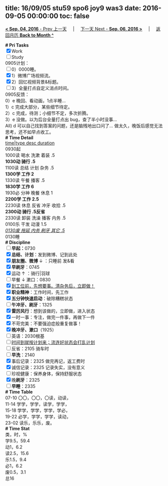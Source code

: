 title: 16/09/05 stu59 spo6 joy9 was3
date: 2016-09-05 00:00:00
toc: false
---
[**< Sep. 04, 2016** - Prev 上一天](/lifelogs/2016/09/d04.html) &nbsp; &nbsp; | &nbsp; &nbsp; [下一天 Next - **Sep. 06, 2016 >**](/lifelogs/2016/09/d06.html) &nbsp; &nbsp; |  &nbsp; &nbsp; [返回月历 **Back to Month ^**](/lifelogs/2016/09/index.html)
<br/><div><b># Pri Tasks</b></div><div><input checked="true" type="checkbox"/>Work</div><div><input type="checkbox"/>Study</div><div>0905计划：</div><div><input type="checkbox"/>0）0000睡。</div><div><input checked="true" type="checkbox"/>1）微博广场视频流。</div><div><input checked="true" type="checkbox"/>2）回忆视频背景&amp;标题。</div><div><input type="checkbox"/>3）全量打点自定义消点时间。</div><div>0905反馈：</div><div>0）e 晚回、看动画，1点半睡…</div><div>1）c 完成大部分，某些细节待定。</div><div>2）c 完成，待测；小细节不定，多次折腾。</div><div>3）e 没做。以为后台全量打点出 bug，查了半小时没事…</div><div>All) d 可以自己找到答案的问题，还是脑残地出口问了… 做太久，晚饭后感觉无法思考，还不如早点收工。</div><div><b># Time Detail</b></div><div><u>time|type desc duration</u></div><div>0930起</div><div>1000读 喝水 洗漱 着装 .5</div><div><b>1030动 骑行 .5</b></div><div>1100读 总结 计划 杂务 .5</div><div><b>1300学 工作 2</b></div><div>1330读 午餐 播客 .5</div><div><b>1830学 工作 6</b></div><div>1930必 分神 晚餐 休息 1</div><div><b>2200学 工作 2.5</b></div><div>2230读 休息 反省 冲牙 收拾 .5</div><div><b>2300动 骑行 .5</b><b>反省</b></div><div>2330读 卸装 洗澡 播客 内务 .5</div><div>0100乐 干发 动漫 1.5</div><div><u><i>0130废 拖延 内务 刷牙 其它 .5</i></u></div><div>0130睡</div><div><b># Discipline</b></div><div><b><input type="checkbox"/></b><b>早起：</b>0730</div><div><input checked="true" type="checkbox"/><b>总结、计划</b>：发到微博、记到此处</div><div><b><input checked="true" type="checkbox"/></b><b>朋友圈、微博</b> ↓ ：只睡前 发&amp;看</div><div><input checked="true" type="checkbox"/><b>早刷牙</b>：0745</div><div><input checked="true" type="checkbox"/>运动 ↑ ：骑行|羽球</div><div><input type="checkbox"/>早餐 ↓ 漱口：0830</div><div><input checked="true" type="checkbox"/><u>到工位前，先想要事。清杂务后，立即做！</u></div><div><input checked="true" type="checkbox"/><b>职业精神</b>：工作时间，先工作</div><div><input checked="true" type="checkbox"/><b>五分钟快速启动</b>：破除糟糕状态</div><div><input type="checkbox"/><b>午冲牙、刷牙</b>：1325</div><div><input checked="true" type="checkbox"/><b>雷厉风行</b>：想到该做的，立即做，进入状态</div><div><input checked="true" type="checkbox"/>一时一事：专注，做完一件事，再做下一件</div><div><input checked="true" type="checkbox"/>不苛完美：不要强迫症般重复做事！</div><div><b><input checked="true" type="checkbox"/></b><b>晚冲牙、漱口</b>（1925）</div><div><input type="checkbox"/>英语：2030根基</div><div><u><input type="checkbox"/></u><u>时间到就按计划来；流连好状态会打乱计划</u></div><div><input type="checkbox"/>反省：2105 骑车时</div><div><input type="checkbox"/><b>早洗</b>：2140</div><div><input checked="true" type="checkbox"/>事后记录：2325 做完再记，返工费时</div><div><input checked="true" type="checkbox"/>诚信记录：2325 记录失实，没有意义</div><div><input type="checkbox"/>珍视健康：保养身体，保持舒服状态</div><div><input checked="true" type="checkbox"/>晚<b>刷牙</b>：2325</div><div><input type="checkbox"/><b>早睡</b>：2335</div><div><b># Time Table</b></div><div>07-10 〇〇，〇〇，〇读，动读，</div><div>11-14 学学，学学，读学，学学，</div><div>15-18 学学，学学，学学，学必，</div><div>19-22 必学，学学，学学，读动，</div><div>23-02 读乐，乐乐，废。</div><div><b># Time Stat</b></div><div>类，时，%</div><div>学9.5，59.4</div><div>动1，6.2</div><div>读2.5，15.6</div><div>乐1.5，9.4</div><div>必1，6.2</div><div>废0.5，3.1</div><div>总16</div>